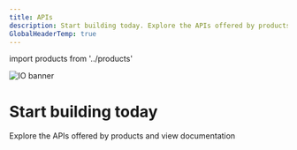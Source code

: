 ```yaml
---
title: APIs
description: Start building today. Explore the APIs offered by products and view documentation.
GlobalHeaderTemp: true  
---
```

import products from '../products'

<Hero slots="image, heading, text" variant="fullwidth" background="rgb(45, 131, 232)" />

![IO banner](images/F_Illu_DevEcoProductIndexPage_1440x300_2x.png)

# Start building today

Explore the APIs offered by products and view documentation

<ProductCardGrid products={products} interaction={true} />